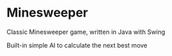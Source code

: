 # Minesweeper

Classic Minesweeper game, written in Java with Swing

Built-in simple AI to calculate the next best move
